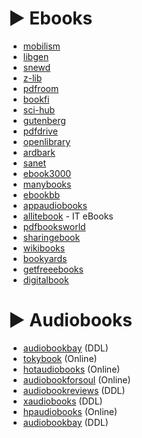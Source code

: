 # ► Ebooks
* [mobilism](https://forum.mobilism.org)
* [libgen](https://libgen.pw)
* [snewd](https://snewd.com)
* [z-lib](https://z-lib.org/)
* [pdfroom](https://pdfroom.com)
* [bookfi](https://en.bookfi.net)
* [sci-hub](https://sci-hub.tw)
* [gutenberg](https://www.gutenberg.org)
* [pdfdrive](https://pdfdrive.com)
* [openlibrary](https://openlibrary.org)
* [ardbark](https://ardbark.com)
* [sanet](https://sanet.ws/books)
* [ebook3000](https://ebook3000.com)
* [manybooks](https://manybooks.net)
* [ebookbb](https://ebookbb.com)
* [appaudiobooks](https://appaudiobooks.com/)
* [allitebook](https://allitebook.xyz/) - IT eBooks
* [pdfbooksworld](https://pdfbooksworld.com)
* [sharingebook](https://sharingebook.com)
* [wikibooks](https://wikibooks.org)
* [bookyards](https://bookyards.com/en)
* [getfreeebooks](https://getfreeebooks.com)
* [digitalbook](https://www.digitalbook.io)

# ► Audiobooks
* [audiobookbay](http://audiobookbay.ws/) (DDL)
* [tokybook](https://tokybook.com/) (Online)
* [hotaudiobooks](https://hotaudiobooks.com) (Online)
* [audiobookforsoul](https://audiobookforsoul.net/) (Online)
* [audiobookreviews](https://audiobookreviews.com) (DDL)
* [xaudiobooks](https://xaudiobooks.com) (DDL)
* [hpaudiobooks](hpaudiobooks.club) (Online)
* [audiobookbay](http://audiobookbay.nl/) (DDL)
